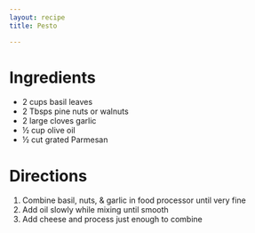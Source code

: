 ```yaml
---
layout: recipe
title: Pesto

---
```


# Ingredients

- 2 cups basil leaves
- 2 Tbsps pine nuts or walnuts
- 2 large cloves garlic
- ½ cup olive oil
- ½ cut grated Parmesan

# Directions

1. Combine basil, nuts, & garlic in food processor until very fine
2. Add oil slowly while mixing until smooth
3. Add cheese and process just enough to combine